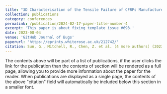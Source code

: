 ```yaml
---
title: "3D Characterisation of the Tensile Failure of CFRPs Manufactured Through Tailored Fibre Placement"
collection: publications
category: conferences
permalink: /publication/2024-02-17-paper-title-number-4
excerpt: 'This paper is about fixing template issue #693.'
date: 2023-08-04
venue: 'GitHub Journal of Bugs'
paperurl: 'https://eprints.whiterose.ac.uk/212742/'
citation: Sun, G., Mitchell, R., Chen, Z. et al. (4 more authors) (2023) 3D characterisation of the tensile failure of CFRPS manufactured through tailored fibre placement. In: Falzon, B. and McCarthy, C., (eds.) Proceedings of the 2023 International Conference on Composite Materials. 23rd International Conference on Composite Materials, 30 Jul - 04 Aug 2023, Belfast, United Kingdom. Queen's University Belfast.
---
```


The contents above will be part of a list of publications, if the user clicks the link for the publication than the contents of section will be rendered as a full page, allowing you to provide more information about the paper for the reader. When publications are displayed as a single page, the contents of the above "citation" field will automatically be included below this section in a smaller font.
